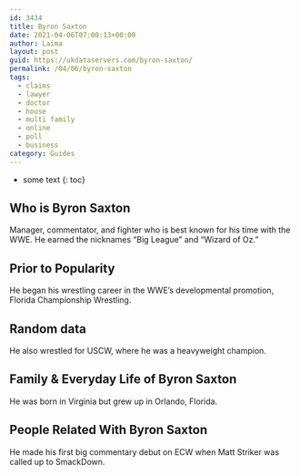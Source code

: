 ```yaml
---
id: 3434
title: Byron Saxton
date: 2021-04-06T07:00:13+00:00
author: Laima
layout: post
guid: https://ukdataservers.com/byron-saxton/
permalink: /04/06/byron-saxton
tags:
  - claims
  - lawyer
  - doctor
  - house
  - multi family
  - online
  - poll
  - business
category: Guides
---
```


* some text
{: toc}


## Who is Byron Saxton
                  
                  
                  
Manager, commentator, and fighter who is best known for his time with the WWE. He earned the nicknames &#8220;Big League&#8221; and &#8220;Wizard of Oz.&#8221;
                  
              
            
              
            
                
                
                
## Prior to Popularity
                  
                  
                  
He began his wrestling career in the WWE&#8217;s developmental promotion, Florida Championship Wrestling.
                  
              
            
              
            
                
                
                
## Random data
                  
                  
                  
He also wrestled for USCW, where he was a heavyweight champion.
                  
              
            
              
            
                
                
                
## Family & Everyday Life of Byron Saxton
                  
                  
                  
He was born in Virginia but grew up in Orlando, Florida.
                  
              
            
              
            
                
                
                
## People Related With Byron Saxton
                  
                  
                  
He made his first big commentary debut on ECW when Matt Striker was called up to SmackDown.
                  
              
            
              
            
                
              
            
              
              
            
            
              
            
          
          
          